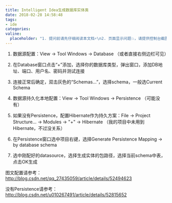 ```yaml
---
title: Intelligent Idea生成数据库实体类
date: 2018-02-28 14:58:48
tags:
- ide
categories:
valine:
  placeholder: "1. 提问前请先仔细阅读本文档⚡\n2. 页面显示问题💥，请提供控制台截图📸或者您的测试网址\n3. 其他任何报错💣，请提供详细描述和截图📸，祝食用愉快💪"
---
```


1. 数据源配置：View -> Tool Windows ->  Database （或者直接右侧边栏可见）

2. 在Database窗口点击“+”添加，选择你的数据库类型，弹出窗口，添加DB地址、端口、用户名、密码并测试连接

3. 连接正常后确定，双击灰色的“Schemas...”，选择schema，一般选Current Schema

4. 数据源持久化本地配置：View -> Tool Windows ->  Persistence （可能没有）

5. 如果没有Persistence，配置Hibernate作为持久方案：File -> Project Structure... -> Modules -> "+" -> Hibernate （我的项目中未用到Hibernate，不过没关系）

6. 在Persistence窗口选中项目右键，选择Generate Persistence Mapping -> by database schema

7. 选中刚配好的datasource，选择生成实体的包路径，选择当前schema中表，点击OK生成



图文配置请参考：http://blog.csdn.net/qq_27435059/article/details/52494623

没有Persistence请参考：http://blog.csdn.net/u010267491/article/details/52815652
